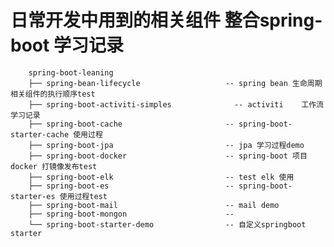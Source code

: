 # 日常开发中用到的相关组件 整合spring-boot 学习记录

>
        spring-boot-leaning
        ├── spring-bean-lifecycle                   -- spring bean 生命周期相关组件的执行顺序test
        ├── spring-boot-activiti-simples	          -- activiti    工作流学习记录
        ├── spring-boot-cache                       -- spring-boot-starter-cache 使用过程
        ├── spring-boot-jpa                         -- jpa 学习过程demo
        ├── spring-boot-docker                      -- spring-boot 项目docker 打镜像发布test
        ├── spring-boot-elk                         -- test elk 使用
        ├── spring-boot-es                          -- spring-boot-starter-es 使用过程test
        ├── spring-boot-mail                        -- mail demo
        ├── spring-boot-mongon                      -- 
        └── spring-boot-starter-demo                -- 自定义springboot starter
